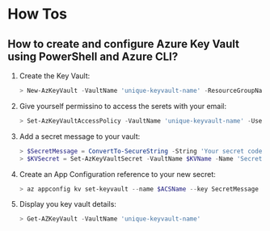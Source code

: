 # How Tos


## How to create and configure Azure Key Vault using PowerShell and Azure CLI?
1. Create the Key Vault:

    ```powershell
    > New-AzKeyVault -VaultName 'unique-keyvault-name' -ResourceGroupName 'resource-name' -Location 'location'
    ```

2. Give yourself permissino to access the serets with your email:

    ```powershell
    > Set-AzKeyVaultAccessPolicy -VaultName 'unique-keyvault-name' -UserPrincipalName '<Email>' -PermissionsToSecrets Set,Get,List
    ```

3. Add a secret message to your vault:

    ```powershell
    > $SecretMessage = ConvertTo-SecureString -String 'Your secret code is XYZ123!' -AsPlainText -Force
    > $KVSecret = Set-AzKeyVaultSecret -VaultName $KVName -Name 'SecretMessage' -SecretValue $SecretMessage
    ```

4. Create an App Configuration reference to your new secret:

    ```powershell
    > az appconfig kv set-keyvault --name $ACSName --key SecretMessage --secret-identifier $KVSecret.Id --yes
    ```

5. Display you key vault details:

    ```powershell
    > Get-AZKeyVault -VaultName 'unique-keyvault-name'
    ```